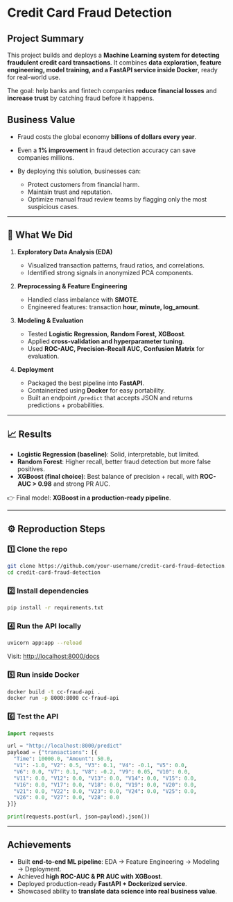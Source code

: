 
# Credit Card Fraud Detection 

##  Project Summary

This project builds and deploys a **Machine Learning system for detecting fraudulent credit card transactions**.
It combines **data exploration, feature engineering, model training, and a FastAPI service inside Docker**, ready for real-world use.

The goal: help banks and fintech companies **reduce financial losses** and **increase trust** by catching fraud before it happens.


##  Business Value

* Fraud costs the global economy **billions of dollars every year**.
* Even a **1% improvement** in fraud detection accuracy can save companies millions.
* By deploying this solution, businesses can:

  * Protect customers from financial harm.
  * Maintain trust and reputation.
  * Optimize manual fraud review teams by flagging only the most suspicious cases.

---

## 🔬 What We Did

1. **Exploratory Data Analysis (EDA)**

   * Visualized transaction patterns, fraud ratios, and correlations.
   * Identified strong signals in anonymized PCA components.

2. **Preprocessing & Feature Engineering**

   * Handled class imbalance with **SMOTE**.
   * Engineered features: transaction **hour, minute, log\_amount**.

3. **Modeling & Evaluation**

   * Tested **Logistic Regression, Random Forest, XGBoost**.
   * Applied **cross-validation and hyperparameter tuning**.
   * Used **ROC-AUC, Precision-Recall AUC, Confusion Matrix** for evaluation.

4. **Deployment**

   * Packaged the best pipeline into **FastAPI**.
   * Containerized using **Docker** for easy portability.
   * Built an endpoint `/predict` that accepts JSON and returns predictions + probabilities.

---

## 📈 Results

* **Logistic Regression (baseline)**: Solid, interpretable, but limited.
* **Random Forest**: Higher recall, better fraud detection but more false positives.
* **XGBoost (final choice)**: Best balance of precision + recall, with **ROC-AUC > 0.98** and strong PR AUC.

👉 Final model: **XGBoost in a production-ready pipeline**.

---

## ⚙️ Reproduction Steps

### 1️⃣ Clone the repo

```bash
git clone https://github.com/your-username/credit-card-fraud-detection.git
cd credit-card-fraud-detection
```

### 2️⃣ Install dependencies

```bash
pip install -r requirements.txt
```

### 4️⃣ Run the API locally

```bash
uvicorn app:app --reload
```

Visit: [http://localhost:8000/docs](http://localhost:8000/docs)

### 5️⃣ Run inside Docker

```bash
docker build -t cc-fraud-api .
docker run -p 8000:8000 cc-fraud-api
```

### 6️⃣ Test the API

```python
import requests

url = "http://localhost:8000/predict"
payload = {"transactions": [{
  "Time": 10000.0, "Amount": 50.0,
  "V1": -1.0, "V2": 0.5, "V3": 0.1, "V4": -0.1, "V5": 0.0,
  "V6": 0.0, "V7": 0.1, "V8": -0.2, "V9": 0.05, "V10": 0.0,
  "V11": 0.0, "V12": 0.0, "V13": 0.0, "V14": 0.0, "V15": 0.0,
  "V16": 0.0, "V17": 0.0, "V18": 0.0, "V19": 0.0, "V20": 0.0,
  "V21": 0.0, "V22": 0.0, "V23": 0.0, "V24": 0.0, "V25": 0.0,
  "V26": 0.0, "V27": 0.0, "V28": 0.0
}]}

print(requests.post(url, json=payload).json())
```

---

##  Achievements

* Built **end-to-end ML pipeline**: EDA → Feature Engineering → Modeling → Deployment.
* Achieved **high ROC-AUC & PR AUC with XGBoost**.
* Deployed production-ready **FastAPI + Dockerized service**.
* Showcased ability to **translate data science into real business value**.





